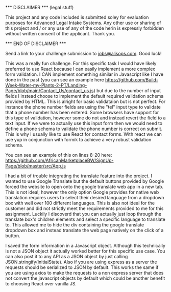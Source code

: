 *** DISCLAIMER ***
(legal stuff)

This project and any code included is submitted soley for evaluation purposes for Advanced Legal Intake Systems. Any other use or sharing of this project and / or any use of any of the code herin is expressly forbidden without written consent of the applicant. Thank you. 

*** END OF DISCLAIMER ***

Send a link to your challenge submission to jobs@alisops.com.  Good luck!

This was a really fun challenge. For this specific task I would have likely preferred to use React because I can easily implement a more complex form validation. I CAN implement something similar in Javascript like I have done in the past (you can see an example here https://github.com/Build-Week-Water-my-Plants-2-PT/Landing-Page/blob/main/Contact_Us/contact_us.js) but due to the number of input fields I instead choose to implement the default required validation schema provided by HTML. This is alright for basic validataion but is not perfect. For instance the phone number fields are using the "tel" input type to validate that a phone number has been entered. Some browsers have support for this type of validation, however some do not and instead revert the field to a text input. If we were to actually use this input form then we would need to define a phone schema to validate the phone number is correct on submit. This is why I usually like to use React for contact forms. With react we can use yup in conjunction with formik to achieve a very robust validation schema.

You can see an example of this on lines 8-20 here: 
https://github.com/AfricanMarketplaceBW/SignUp-Page/blob/master/src/App.js

I had a bit of trouble integrating the translate feature into the project. I wanted to use Google Translate but the default buttons provided by Google forced the website to open onto the google translate web app in a new tab. This is not ideal; however the only option Google provides for native web translation requires users to select their desired language from a dropdown box with well over 100 different languages. This is also not ideal for the customer and did not strictly meet the requirements provided to me for this assignment. Luckily I discoverd that you can actually just loop through the translate box's children elements and select a specific language to translate to. This allowed me to hide the div containing the google translate dropdown box and instead translate the web page natively on the click of a button. 

I saved the form information in a Javascript object. Although this technically is not a JSON object it actually worked better for this specific use case. You can also post it to any API as a JSON object by just calling JSON.stringify(initialState). Also if you are using express as a server the requests should be serialized to JSON by default. This works the same if you are using axios to make the requests to a non express server that does not convert the javascript objects by default which could be another benefit to choosing React over vanilla JS. 
